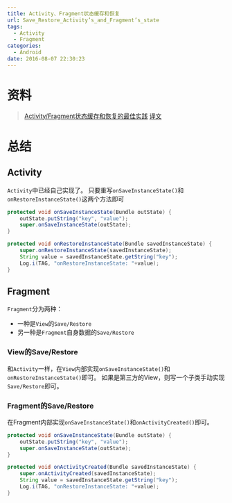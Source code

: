 ```yaml
---
title: Activity、Fragment状态缓存和恢复
url: Save_Restore_Activity’s_and_Fragment’s_state
tags:
  - Activity
  - Fragment
categories:
  - Android
date: 2016-08-07 22:30:23
---
```

# 资料
> [Activity/Fragment状态缓存和恢复的最佳实践](https://inthecheesefactory.com/blog/fragment-state-saving-best-practices/en)
> [译文](http://www.voidcn.com/blog/lwk520136/article/p-6138230.html)

<!-- more -->

# 总结
## Activity
`Activity`中已经自己实现了。
只要重写`onSaveInstanceState()`和`onRestoreInstanceState()`这两个方法即可
```java
protected void onSaveInstanceState(Bundle outState) {
    outState.putString("key", "value");
    super.onSaveInstanceState(outState);
}

protected void onRestoreInstanceState(Bundle savedInstanceState) {
    super.onRestoreInstanceState(savedInstanceState);
    String value = savedInstanceState.getString("key");
    Log.i(TAG, "onRestoreInstanceState: "+value);
}
```

## Fragment
`Fragment`分为两种：
 - 一种是`View`的`Save/Restore`
 - 另一种是`Fragment`自身数据的`Save/Restore`

### View的Save/Restore
和`Activity`一样，在`View`内部实现`onSaveInstanceState()`和`onRestoreInstanceState()`即可。
如果是第三方的View，则写一个子类手动实现`Save/Restore`即可。


### Fragment的Save/Restore
在Fragment内部实现`onSaveInstanceState()`和`onActivityCreated()`即可。
```java
protected void onSaveInstanceState(Bundle outState) {
    outState.putString("key", "value");
    super.onSaveInstanceState(outState);
}

protected void onActivityCreated(Bundle savedInstanceState) {
    super.onActivityCreated(savedInstanceState);
    String value = savedInstanceState.getString("key");
    Log.i(TAG, "onRestoreInstanceState: "+value);
}
```
